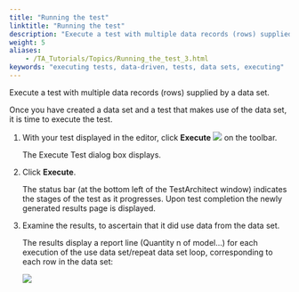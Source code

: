 ```yaml
--- 
title: "Running the test"
linktitle: "Running the test"
description: "Execute a test with multiple data records (rows) supplied by a data set."
weight: 5
aliases: 
    - /TA_Tutorials/Topics/Running_the_test_3.html
keywords: "executing tests, data-driven, tests, data sets, executing"
---
```


Execute a test with multiple data records \(rows\) supplied by a data set.

Once you have created a data set and a test that makes use of the data set, it is time to execute the test.

1.  With your test displayed in the editor, click **Execute** ![](/images/TA_Tutorials/Images/btn.TAC_toolbar.Execute.png) on the toolbar.

    The Execute Test dialog box displays.

2.  Click **Execute**.

    The status bar \(at the bottom left of the TestArchitect window\) indicates the stages of the test as it progresses. Upon test completion the newly generated results page is displayed.

3.  Examine the results, to ascertain that it did use data from the data set.

    The results display a report line \(Quantity n of model...\) for each execution of the use data set/repeat data set loop, corresponding to each row in the data set:

    ![](/images/TA_Tutorials/Images/tut.Data_Sets.Test01_Results.png)





